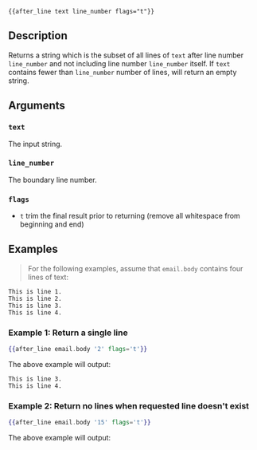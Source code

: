 
```handle
{{after_line text line_number flags="t"}}
```

## Description

Returns a string which is the subset of all lines of `text` after line number `line_number` and not including line number `line_number` itself. If `text` contains fewer than `line_number` number of lines, will return an empty string.

## Arguments

### `text`

The input string.

### `line_number`

The boundary line number.

### `flags`

* `t` trim the final result prior to returning (remove all whitespace from beginning and end)

## Examples

> For the following examples, assume that `email.body` contains four lines of text:

```text
This is line 1.
This is line 2.
This is line 3.
This is line 4.
```

### Example 1: Return a single line

```handlebars
{{after_line email.body '2' flags='t'}}
```

The above example will output:

```text
This is line 3.
This is line 4.
```

### Example 2: Return no lines when requested line doesn't exist

```handlebars
{{after_line email.body '15' flags='t'}}
```

The above example will output:

```text
```
